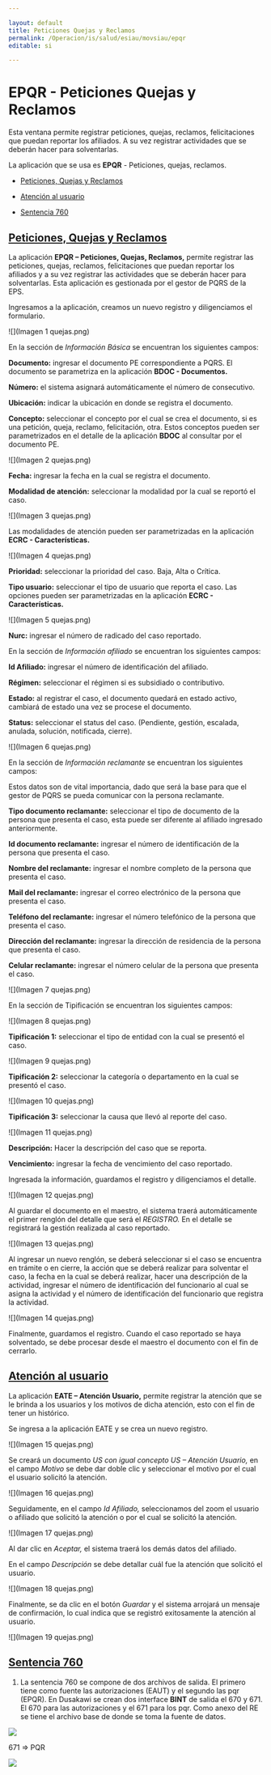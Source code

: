 ```yaml
---

layout: default
title: Peticiones Quejas y Reclamos
permalink: /Operacion/is/salud/esiau/movsiau/epqr
editable: si

---
```




# EPQR - Peticiones Quejas y Reclamos



Esta ventana permite registrar peticiones, quejas, reclamos, felicitaciones que puedan reportar los afiliados. A su vez registrar actividades que se deberán hacer para solventarlas.



La aplicación que se usa es **EPQR** - Peticiones, quejas, reclamos.







- [Peticiones, Quejas y Reclamos](http://docs.oasiscom.com/Operacion/is/salud/esiau/movsiau/epqr#peticiones-quejas-y-reclamos)

- [Atención al usuario](http://docs.oasiscom.com/Operacion/is/salud/esiau/movsiau/epqr#atención-al-usuario)

- [Sentencia 760](http://docs.oasiscom.com/Operacion/is/salud/esiau/movsiau/epqr#sentencia-760)



## [Peticiones, Quejas y Reclamos](http://docs.oasiscom.com/Operacion/is/salud/esiau/movsiau/epqr#peticiones-quejas-y-reclamos)



La aplicación **EPQR – Peticiones, Quejas, Reclamos,** permite registrar las peticiones, quejas, reclamos, felicitaciones que puedan reportar los afiliados y a su vez registrar las actividades que se deberán hacer para solventarlas. Esta aplicación es gestionada por el gestor de PQRS de la EPS.



Ingresamos a la aplicación, creamos un nuevo registro y diligenciamos el formulario.



![](Imagen 1 quejas.png)



En la sección de *Información Básica* se encuentran los siguientes campos:



**Documento:** ingresar el documento PE correspondiente a PQRS. El documento se parametriza en la aplicación **BDOC - Documentos.**

**Número:** el sistema asignará automáticamente el número de consecutivo.

**Ubicación:** indicar la ubicación en donde se registra el documento.

**Concepto:** seleccionar el concepto por el cual se crea el documento, si es una petición, queja, reclamo, felicitación, otra. Estos conceptos pueden ser parametrizados en el detalle de la aplicación **BDOC** al consultar por el documento PE.



![](Imagen 2 quejas.png)



**Fecha:** ingresar la fecha en la cual se registra el documento.

**Modalidad de atención:** seleccionar la modalidad por la cual se reportó el caso.



![](Imagen 3 quejas.png)



Las modalidades de atención pueden ser parametrizadas en la aplicación **ECRC - Características.**



![](Imagen 4 quejas.png)



**Prioridad:** seleccionar la prioridad del caso. Baja, Alta o Crítica.

**Tipo usuario:** seleccionar el tipo de usuario que reporta el caso. Las opciones pueden ser parametrizadas en la aplicación **ECRC - Características.**



![](Imagen 5 quejas.png)



**Nurc:** ingresar el número de radicado del caso reportado.



En la sección de *Información afiliado* se encuentran los siguientes campos:

**Id Afiliado:** ingresar el número de identificación del afiliado.

**Régimen:** seleccionar el régimen si es subsidiado o contributivo.

**Estado:** al registrar el caso, el documento quedará en estado activo, cambiará de estado una vez se procese el documento.

**Status:** seleccionar el status del caso. (Pendiente, gestión, escalada, anulada, solución, notificada, cierre).



![](Imagen 6 quejas.png)



En la sección de *Información reclamante* se encuentran los siguientes campos:

Estos datos son de vital importancia, dado que será la base para que el gestor de PQRS se pueda comunicar con la persona reclamante.



**Tipo documento reclamante:** seleccionar el tipo de documento de la persona que presenta el caso, esta puede ser diferente al afiliado ingresado anteriormente.

**Id documento reclamante:** ingresar el número de identificación de la persona que presenta el caso.

**Nombre del reclamante:** ingresar el nombre completo de la persona que presenta el caso.

**Mail del reclamante:** ingresar el correo electrónico de la persona que presenta el caso.

**Teléfono del reclamante:** ingresar el número telefónico de la persona que presenta el caso.

**Dirección del reclamante:** ingresar la dirección de residencia de la persona que presenta el caso.

**Celular reclamante:** ingresar el número celular de la persona que presenta el caso.



![](Imagen 7 quejas.png)



En la sección de Tipificación se encuentran los siguientes campos:



![](Imagen 8 quejas.png)



**Tipificación 1:** seleccionar el tipo de entidad con la cual se presentó el caso.



![](Imagen 9 quejas.png)



**Tipificación 2:** seleccionar la categoría o departamento en la cual se presentó el caso.



![](Imagen 10 quejas.png)



**Tipificación 3:** seleccionar la causa que llevó al reporte del caso.



![](Imagen 11 quejas.png)



**Descripción:** Hacer la descripción del caso que se reporta.

**Vencimiento:** ingresar la fecha de vencimiento del caso reportado.



Ingresada la información, guardamos el registro y diligenciamos el detalle.



![](Imagen 12 quejas.png)



Al guardar el documento en el maestro, el sistema traerá automáticamente el primer renglón del detalle que será el *REGISTRO.* En el detalle se registrará la gestión realizada al caso reportado.



![](Imagen 13 quejas.png)



Al ingresar un nuevo renglón, se deberá seleccionar si el caso se encuentra en trámite o en cierre, la acción que se deberá realizar para solventar el caso, la fecha en la cual se deberá realizar, hacer una descripción de la actividad, ingresar el número de identificación del funcionario al cual se asigna la actividad y el número de identificación del funcionario que registra la actividad.



![](Imagen 14 quejas.png)



Finalmente, guardamos el registro. Cuando el caso reportado se haya solventado, se debe procesar desde el maestro el documento con el fin de cerrarlo.



## [Atención al usuario](http://docs.oasiscom.com/Operacion/is/salud/esiau/movsiau/epqr#atención-al-usuario)



La aplicación **EATE – Atención Usuario,** permite registrar la atención que se le brinda a los usuarios y los motivos de dicha atención, esto con el fin de tener un histórico.



Se ingresa a la aplicación EATE y se crea un nuevo registro.



![](Imagen 15 quejas.png)



Se creará un documento *US con igual concepto US – Atención Usuario,* en el campo *Motivo* se debe dar doble clic y seleccionar el motivo por el cual el usuario solicitó la atención.



![](Imagen 16 quejas.png)



Seguidamente, en el campo *Id Afiliado,* seleccionamos del zoom el usuario o afiliado que solicitó la atención o por el cual se solicitó la atención.



![](Imagen 17 quejas.png)



Al dar clic en *Aceptar,* el sistema traerá los demás datos del afiliado.



En el campo *Descripción* se debe detallar cuál fue la atención que solicitó el usuario.



![](Imagen 18 quejas.png)



Finalmente, se da clic en el botón *Guardar* y el sistema arrojará un mensaje de confirmación, lo cual indica que se registró exitosamente la atención al usuario.



![](Imagen 19 quejas.png)

## [Sentencia 760](http://docs.oasiscom.com/Operacion/is/salud/esiau/movsiau/epqr#sentencia-760)

1.	La sentencia 760 se compone de dos archivos de salida. El primero tiene como fuente las autorizaciones (EAUT) y el segundo las pqr (EPQR). En Dusakawi se crean dos interface **BINT** de salida el 670 y 671. El 670 para las autorizaciones y el 671 para los pqr. Como anexo del RE se tiene el archivo base de donde se toma la fuente de datos.  

![](bint1.png)  

671 => PQR  

![](bint2.png)  






